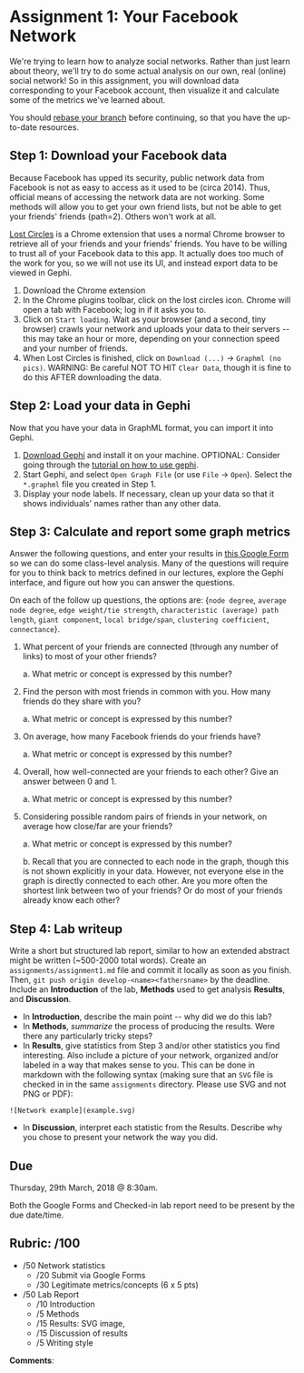 # Assignment 1: Your Facebook Network
We're trying to learn how to analyze social networks. Rather than just learn about theory, we'll try to do some actual analysis on our own, real (online) social network! So in this assignment, you will download data corresponding to your Facebook account, then visualize it and calculate some of the metrics we've learned about.

You should [rebase your branch](resources/using_git.md) before continuing, so that you have the up-to-date resources.
<!-- (e.g., [assignments/fb.py](assignments/fb.py)). -->

## Step 1: Download your Facebook data
Because Facebook has upped its security, public network data from Facebook is not as easy to access as it used to be (circa 2014). Thus, official means of accessing the network data are not working. Some methods will allow you to get your own friend lists, but not be able to get your friends' friends (path=2). Others won't work at all.

<!-- Here are 2 options for getting your Facebook data downloaded. -->

<!-- ### Option A: Lost Circles (More Simple) -->
[Lost Circles](https://lostcircles.com) is a Chrome extension that uses a normal Chrome browser to retrieve all of your friends and your friends' friends. You have to be willing to trust all of your Facebook data to this app. It actually does too much of the work for you, so we will not use its UI, and instead export data to be viewed in Gephi.

1. Download the Chrome extension
2. In the Chrome plugins toolbar, click on the lost circles icon. Chrome will open a tab with Facebook; log in if it asks you to.
3. Click on `Start loading`. Wait as your browser (and a second, tiny browser) crawls your network and uploads your data to their servers -- this may take an hour or more, depending on your connection speed and your number of friends.
4. When Lost Circles is finished, click on `Download (...)` -> `Graphml (no pics)`. WARNING: Be careful NOT TO HIT `Clear Data`, though it is fine to do this AFTER downloading the data.

<!--
### Option B: Access Facebook Graph API from a Facebook Developer account (More Robust)
This is the more time-intensive option. However, it will also give you the tools to start writing your own Facebook App, etc (though my code is in Python instead of the typical JavaScript). You also do not have to trust your FB data to a third party - you will control the data yourself. Also, it will be very unlikely for Facebook to discontinue support of its Graph API, or for the Facebook Python SDK to stop being supported -- so you will likely be able to use this method for years to come.

1. Go to the [Facebook Developers site](https://developers.facebook.com) and start an account.
2. Start an app -- name it whatever you want, e.g., `SocialNets18`.
3. On the left-hand pane, click on `Settings` -> `Basic`.
# 4. You should see `App ID`. Save this to a plain text file, e.g., in `socialnets18/assignments/.fb_app_id`. DO NOT COMMIT THIS TO THE GIT REPOSITORY. If it bothers you, use [.gitignore](https://help.github.com/articles/ignoring-files/).
5. Click to show the `App Secret`. Save this to `socialnets18/assignments/.fb_app_secret`. Again, DO NOT COMMIT THIS TO THE GIT REPOSITORY.
6. Install the [Facebook Python SDK](https://github.com/pythonforfacebook/facebook-sdk), which accesses the Facebook Graph API. Consider installing the package in a `pip` or `conda` environment.
# 7. Create a `User Token` on with Facebook for Developers' [Access Token Tool](https://developers.facebook.com/tools/accesstoken). Copy this down and use it in the next step. These tokens expire, so YOU MAY NEED TO DO THIS MANY TIMES WHEN YOU RUN THE CODE AGAIN.
8. Run the `assignments/fb.py` code. Follow the instructions to obtain a User Token from the App Token (it will direct you to the [Graph API Explorer](https://developers.facebook.com/tools/explorer/)), giving you programmatic access to your Facebook Network!
-->


## Step 2: Load your data in Gephi
Now that you have your data in GraphML format, you can import it into Gephi.

1. [Download Gephi](https://gephi.org/users/download/) and install it on your machine. OPTIONAL: Consider going through the [tutorial on how to use gephi](https://gephi.org/users/quick-start/).
2. Start Gephi, and select `Open Graph File` (or use `File` -> `Open`). Select the `*.graphml` file you created in Step 1.
3. Display your node labels. If necessary, clean up your data so that it shows individuals' names rather than any other data.


## Step 3: Calculate and report some graph metrics
Answer the following questions, and enter your results in [this Google Form](https://goo.gl/forms/MnG87AaJZ4EFu4mz1) so we can do some class-level analysis. Many of the questions will require for you to think back to metrics defined in our lectures, explore the Gephi interface, and figure out how you can answer the questions.

On each of the follow up questions, the options are: {`node degree`, `average node degree`, `edge weight/tie strength`, `characteristic (average) path length`, `giant component`, `local bridge/span`, `clustering coefficient`, `connectance`}.

1. What percent of your friends are connected (through any number of links) to most of your other friends?

    a. What metric or concept is expressed by this number?

2. Find the person with most friends in common with you. How many friends do they share with you?
    
    a. What metric or concept is expressed by this number?

3. On average, how many Facebook friends do your friends have?

    a. What metric or concept is expressed by this number?

4. Overall, how well-connected are your friends to each other? Give an answer between 0 and 1.

    a. What metric or concept is expressed by this number?

5. Considering possible random pairs of friends in your network, on average how close/far are your friends?

    a. What metric or concept is expressed by this number?

    b. Recall that you are connected to each node in the graph, though this is not shown explicitly in your data. However, not everyone else in the graph is directly connected to each other. Are you more often the shortest link between two of your friends? Or do most of your friends already know each other? 



## Step 4: Lab writeup
Write a short but structured lab report, similar to how an extended abstract might be written (~500-2000 total words). Create an `assignments/assignment1.md` file and commit it locally as soon as you finish. Then, `git push origin develop-<name><fathersname>` by the deadline. Include an **Introduction** of the lab, **Methods** used to get analysis **Results**, and **Discussion**.

* In **Introduction**, describe the main point -- why did we do this lab?
* In **Methods**, _summarize_ the process of producing the results. Were there any particularly tricky steps?
* In **Results**, give statistics from Step 3 and/or other statistics you find interesting. Also include a picture of your network, organized and/or labeled in a way that makes sense to you. This can be done in markdown with the following syntax (making sure that an `SVG` file is checked in in the same `assignments` directory. Please use SVG and not PNG or PDF):

```
![Network example](example.svg)
```
* In **Discussion**, interpret each statistic from the Results. Describe why you chose to present your network the way you did.



## Due
Thursday, 29th March, 2018 @ 8:30am.

Both the Google Forms and Checked-in lab report need to be present by the due date/time.


## Rubric: /100

* /50 Network statistics
    * /20 Submit via Google Forms
    * /30 Legitimate metrics/concepts (6 x 5 pts)
* /50 Lab Report
    * /10 Introduction
    * /5 Methods
    * /15 Results: SVG image,
    * /15 Discussion of results
    * /5 Writing style

**Comments**:



